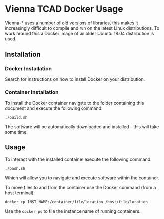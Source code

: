 # Vienna TCAD Docker Usage

Vienna-* uses a number of old versions of libraries, this makes it increasingly difficult to compile and run on the latest Linux distributions.  To work around this a Docker image of an older Ubuntu 18.04 distribution is used.

## Installation

### Docker Installation

Search for instructions on how to install Docker on your distribution.

### Container Installation

To install the Docker container navigate to the folder containing this document and execute the following command:

    ./build.sh

The software will be automatically downloaded and installed - this will take some time.


## Usage

To interact with the installed container execute the following command:

    ./bash.sh

Which will allow you to navigate and execute software within the container.

To move files to and from the container use the Docker command (from a host terminal):

    docker cp INST_NAME:/container/file/location /host/file/location

Use the ``docker ps`` to file the instance name of running containers.

